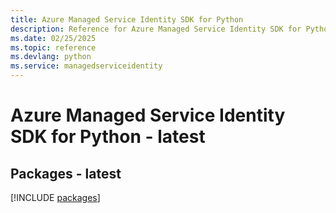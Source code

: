 ```yaml
---
title: Azure Managed Service Identity SDK for Python
description: Reference for Azure Managed Service Identity SDK for Python
ms.date: 02/25/2025
ms.topic: reference
ms.devlang: python
ms.service: managedserviceidentity
---
```

# Azure Managed Service Identity SDK for Python - latest
## Packages - latest
[!INCLUDE [packages](managed-service-identity-index.md)]